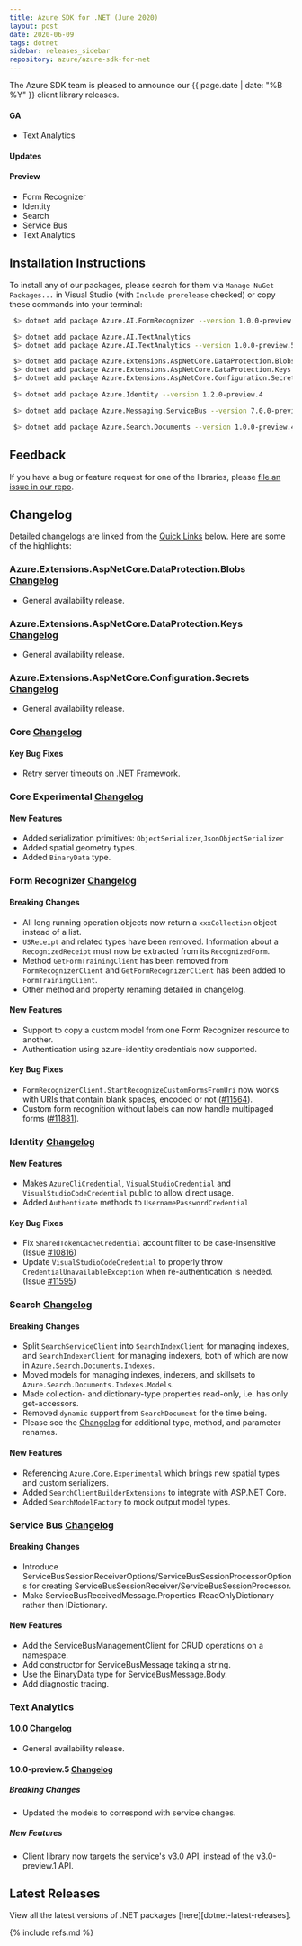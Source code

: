```yaml
---
title: Azure SDK for .NET (June 2020)
layout: post
date: 2020-06-09
tags: dotnet
sidebar: releases_sidebar
repository: azure/azure-sdk-for-net
---
```


The Azure SDK team is pleased to announce our {{ page.date | date: "%B %Y" }} client library releases.

#### GA

- Text Analytics

#### Updates


#### Preview

- Form Recognizer
- Identity
- Search
- Service Bus
- Text Analytics

## Installation Instructions

To install any of our packages, please search for them via `Manage NuGet Packages...` in Visual Studio (with `Include prerelease` checked) or copy these commands into your terminal:

```bash
 $> dotnet add package Azure.AI.FormRecognizer --version 1.0.0-preview.3

 $> dotnet add package Azure.AI.TextAnalytics
 $> dotnet add package Azure.AI.TextAnalytics --version 1.0.0-preview.5

 $> dotnet add package Azure.Extensions.AspNetCore.DataProtection.Blobs
 $> dotnet add package Azure.Extensions.AspNetCore.DataProtection.Keys
 $> dotnet add package Azure.Extensions.AspNetCore.Configuration.Secrets

 $> dotnet add package Azure.Identity --version 1.2.0-preview.4

 $> dotnet add package Azure.Messaging.ServiceBus --version 7.0.0-preview.3

 $> dotnet add package Azure.Search.Documents --version 1.0.0-preview.4
```

## Feedback

If you have a bug or feature request for one of the libraries, please [file an issue in our repo](https://github.com/Azure/azure-sdk-for-net/issues/new/choose).

## Changelog

Detailed changelogs are linked from the [Quick Links](#quick-links) below. Here are some of the highlights:

### Azure.Extensions.AspNetCore.DataProtection.Blobs [Changelog](https://github.com/Azure/azure-sdk-for-net/blob/Azure.Extensions.AspNetCore.DataProtection.Blobs_1.0.0/sdk/extensions/Azure.Extensions.AspNetCore.DataProtection.Blobs/CHANGELOG.md)

- General availability release.

### Azure.Extensions.AspNetCore.DataProtection.Keys [Changelog](https://github.com/Azure/azure-sdk-for-net/blob/Azure.Extensions.AspNetCore.DataProtection.Keys_1.0.0/sdk/extensions/Azure.Extensions.AspNetCore.DataProtection.Keys/CHANGELOG.md)

- General availability release.

### Azure.Extensions.AspNetCore.Configuration.Secrets [Changelog](https://github.com/Azure/azure-sdk-for-net/blob/Azure.Extensions.AspNetCore.Configuration.Secrets_1.0.0/sdk/extensions/Azure.Extensions.AspNetCore.Configuration.Secrets/CHANGELOG.md)

- General availability release.

### Core [Changelog](https://github.com/Azure/azure-sdk-for-net/blob/Azure.Core_1.2.2/sdk/core/Azure.Core/CHANGELOG.md)

#### Key Bug Fixes
- Retry server timeouts on .NET Framework.

### Core Experimental [Changelog](https://github.com/Azure/azure-sdk-for-net/blob/Azure.Core.Experimental_0.1.0-preview.1/sdk/core/Azure.Core.Experimental/CHANGELOG.md)

#### New Features
- Added serialization primitives: `ObjectSerializer`,`JsonObjectSerializer`
- Added spatial geometry types.
- Added `BinaryData` type.

### Form Recognizer [Changelog](https://github.com/Azure/azure-sdk-for-net/blob/main/sdk/formrecognizer/Azure.AI.FormRecognizer/CHANGELOG.md#100-preview3-06-10-2020)

#### Breaking Changes
- All long running operation objects now return a `xxxCollection` object instead of a list.
- `USReceipt` and related types have been removed. Information about a `RecognizedReceipt` must now be extracted from its `RecognizedForm`.
- Method `GetFormTrainingClient` has been removed from `FormRecognizerClient` and `GetFormRecognizerClient` has been added to `FormTrainingClient`.
- Other method and property renaming detailed in changelog.

#### New Features
- Support to copy a custom model from one Form Recognizer resource to another.
- Authentication using azure-identity credentials now supported.

#### Key Bug Fixes
- `FormRecognizerClient.StartRecognizeCustomFormsFromUri` now works with URIs that contain blank spaces, encoded or not ([#11564](https://github.com/Azure/azure-sdk-for-net/issues/11564)).
- Custom form recognition without labels can now handle multipaged forms ([#11881](https://github.com/Azure/azure-sdk-for-net/issues/11881)).

 ### Identity [Changelog](https://github.com/Azure/azure-sdk-for-net/blob/main/sdk/identity/Azure.Identity/CHANGELOG.md#120-preview4)

#### New Features
- Makes `AzureCliCredential`, `VisualStudioCredential` and `VisualStudioCodeCredential` public to allow direct usage.
- Added `Authenticate` methods to `UsernamePasswordCredential`

#### Key Bug Fixes
- Fix `SharedTokenCacheCredential` account filter to be case-insensitive (Issue [#10816](https://github.com/Azure/azure-sdk-for-net/issues/10816))
- Update `VisualStudioCodeCredential` to properly throw `CredentialUnavailableException` when re-authentication is needed. (Issue [#11595](https://github.com/Azure/azure-sdk-for-net/issues/11595))

 ### Search [Changelog](https://github.com/Azure/azure-sdk-for-net/blob/main/sdk/search/Azure.Search.Documents/CHANGELOG.md#100-preview4-2020-06-09)

#### Breaking Changes
 - Split `SearchServiceClient` into `SearchIndexClient` for managing indexes, and `SearchIndexerClient` for managing indexers, both of which are now in `Azure.Search.Documents.Indexes`.
 - Moved models for managing indexes, indexers, and skillsets to `Azure.Search.Documents.Indexes.Models`.
 - Made collection- and dictionary-type properties read-only, i.e. has only get-accessors.
 - Removed `dynamic` support from `SearchDocument` for the time being.
 - Please see the [Changelog](https://github.com/Azure/azure-sdk-for-net/blob/main/sdk/search/Azure.Search.Documents/CHANGELOG.md#100-preview4-2020-06-09) for additional type, method, and parameter renames.

#### New Features
 - Referencing `Azure.Core.Experimental` which brings new spatial types and custom serializers.
 - Added `SearchClientBuilderExtensions` to integrate with ASP.NET Core.
 - Added `SearchModelFactory` to mock output model types.

 ### Service Bus [Changelog](https://github.com/Azure/azure-sdk-for-net/blob/main/sdk/servicebus/Azure.Messaging.ServiceBus/CHANGELOG.md#700-preview3-2020-06-08)

#### Breaking Changes
- Introduce ServiceBusSessionReceiverOptions/ServiceBusSessionProcessorOptions for creating ServiceBusSessionReceiver/ServiceBusSessionProcessor.
- Make ServiceBusReceivedMessage.Properties IReadOnlyDictionary rather than IDictionary.

#### New Features
- Add the ServiceBusManagementClient for CRUD operations on a namespace.
- Add constructor for ServiceBusMessage taking a string.
- Use the BinaryData type for ServiceBusMessage.Body.
- Add diagnostic tracing.

### Text Analytics

#### 1.0.0 [Changelog](https://github.com/Azure/azure-sdk-for-net/blob/main/sdk/textanalytics/Azure.AI.TextAnalytics/CHANGELOG.md#100-2020-06-09)

- General availability release.

#### 1.0.0-preview.5 [Changelog](https://github.com/Azure/azure-sdk-for-net/blob/main/sdk/textanalytics/Azure.AI.TextAnalytics/CHANGELOG.md#100-preview5-2020-05-27)

##### Breaking Changes
- Updated the models to correspond with service changes.

##### New Features
- Client library now targets the service's v3.0 API, instead of the v3.0-preview.1 API.

## Latest Releases

View all the latest versions of .NET packages [here][dotnet-latest-releases].

{% include refs.md %}
